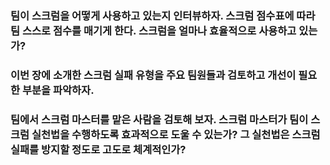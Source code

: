 ### 팀이 스크럼을 어떻게 사용하고 있는지 인터뷰하자. 스크럼 점수표에 따라 팀 스스로 점수를 매기게 한다. 스크럼을 얼마나 효율적으로 사용하고 있는가?

### 이번 장에 소개한 스크럼 실패 유형을 주요 팀원들과 검토하고 개선이 필요한 부분을 파악하자.

### 팀에서 스크럼 마스터를 맡은 사람을 검토해 보자. 스크럼 마스터가 팀이 스크럼 실천법을 수행하도록 효과적으로 도울 수 있는가? 그 실천법은 스크럼 실패를 방지할 정도로 고도로 체계적인가?

